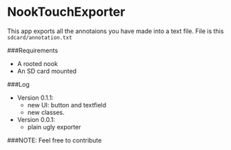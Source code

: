 NookTouchExporter
=================

This app exports all the annotaions you have made into a text file. File is this `sdcard/annotation.txt`

###Requirements
- A rooted nook
- An SD card mounted

###Log
- Version 0.1.1: 
  - new UI: button and textfield
  - new classes.
- Version 0.0.1: 
  - plain ugly exporter

###NOTE:
Feel free to contribute
